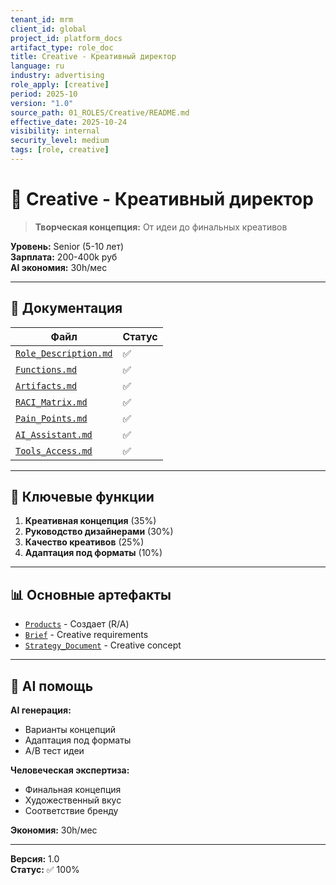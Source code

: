 ```yaml
---
tenant_id: mrm
client_id: global
project_id: platform_docs
artifact_type: role_doc
title: Creative - Креативный директор
language: ru
industry: advertising
role_apply: [creative]
period: 2025-10
version: "1.0"
source_path: 01_ROLES/Creative/README.md
effective_date: 2025-10-24
visibility: internal
security_level: medium
tags: [role, creative]
---
```


# 🎨 Creative - Креативный директор

> **Творческая концепция:** От идеи до финальных креативов

**Уровень:** Senior (5-10 лет)  
**Зарплата:** 200-400k руб  
**AI экономия:** 30h/мес

---

## 📁 Документация

| Файл | Статус |
|------|--------|
| [`Role_Description.md`](./Role_Description.md) | ✅ |
| [`Functions.md`](./Functions.md) | ✅ |
| [`Artifacts.md`](./Artifacts.md) | ✅ |
| [`RACI_Matrix.md`](./RACI_Matrix.md) | ✅ |
| [`Pain_Points.md`](./Pain_Points.md) | ✅ |
| [`AI_Assistant.md`](./AI_Assistant.md) | ✅ |
| [`Tools_Access.md`](./Tools_Access.md) | ✅ |

---

## 🎯 Ключевые функции

1. **Креативная концепция** (35%)
2. **Руководство дизайнерами** (30%)
3. **Качество креативов** (25%)
4. **Адаптация под форматы** (10%)

---

## 📊 Основные артефакты

- [`Products`](../../02_ARTIFACTS/Products/) - Создает (R/A)
- [`Brief`](../../02_ARTIFACTS/Brief/) - Creative requirements
- [`Strategy_Document`](../../02_ARTIFACTS/Strategy_Document/) - Creative concept

---

## 🤖 AI помощь

**AI генерация:**
- Варианты концепций
- Адаптация под форматы
- A/B тест идеи

**Человеческая экспертиза:**
- Финальная концепция
- Художественный вкус
- Соответствие бренду

**Экономия:** 30h/мес

---

**Версия:** 1.0  
**Статус:** ✅ 100%

